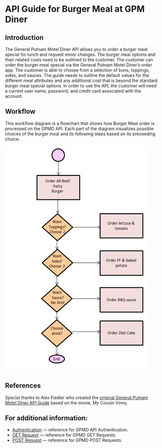 # API Guide for Burger Meal at GPM Diner

## Introduction
The General Putnam Motel Diner API allows you to order a burger meal special for lunch and request minor changes. The burger meal options and their related costs need to be outlined to the customer. The customer can order the burger meal special via the General Putnam Motel Diner’s order app. The customer is able to choose from a selection of buns, toppings, sides, and sauces. The guide needs to outline the default values for the different meal attributes and any additional cost that is beyond the standard burger meal special options. In order to use the API, the customer will need a current user name, password, and credit card associated with the account.


## Workflow
This workflow diagram is a flowchart that shows how Burger Meal order is processed on the GPMD API. Each part of the diagram visualizes possible choices of the burger meal and its following steps based on its preceeding choice. 

![Workflow Diagram](Workflow.Final.PNG)

## References  
Special thanks to Alex Fiedler who created the [original General Putnam Motel Diner API Guide](https://www.linkedin.com/feed/update/urn:li:activity:6626465471241732096/) based on the movie, My Cousin Vinny.


## For additional information:  
* [Authentication](https://github.com/Stefanie-Saffern/API-Guide-for-Burger-Meal-at-GPM-Diner/blob/main/authentication) &mdash; reference for GPMD API Authentication. 
* [GET Request](https://github.com/Stefanie-Saffern/API-Guide-for-Burger-Meal-at-GPM-Diner/blob/main/GET%20Request) &mdash; reference for GPMD GET Requests. 
* [POST Request](https://github.com/Stefanie-Saffern/API-Guide-for-Burger-Meal-at-GPM-Diner/blob/main/POST) &mdash; reference for GPMD POST Requests. 






